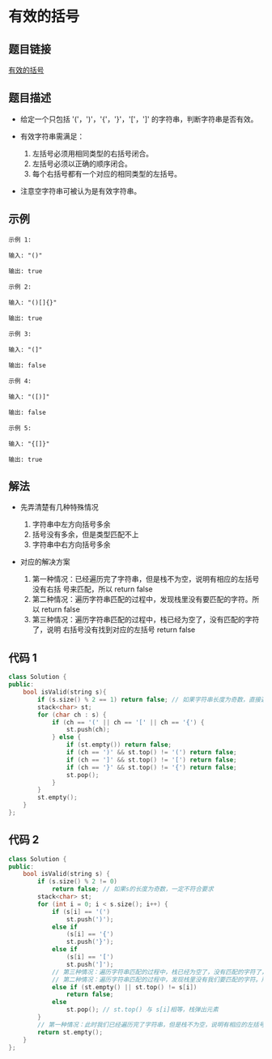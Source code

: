 # 有效的括号

## 题目链接

[有效的括号](https://leetcode-cn.com/problems/valid-parentheses/)

## 题目描述

-   给定一个只包括 '('，')'，'{'，'}'，'['，']' 的字符串，判断字符串是否有效。

-   有效字符串需满足：

    1. 左括号必须用相同类型的右括号闭合。
    2. 左括号必须以正确的顺序闭合。
    3. 每个右括号都有一个对应的相同类型的左括号。

-   注意空字符串可被认为是有效字符串。

## 示例

```plaintext
示例 1:

输入: "()"

输出: true

示例 2:

输入: "()[]{}"

输出: true

示例 3:

输入: "(]"

输出: false

示例 4:

输入: "([)]"

输出: false

示例 5:

输入: "{[]}"

输出: true
```

## 解法

-   先弄清楚有几种特殊情况

    1. 字符串中左方向括号多余
    2. 括号没有多余，但是类型匹配不上
    3. 字符串中右方向括号多余

-   对应的解决方案
    1. 第一种情况：已经遍历完了字符串，但是栈不为空，说明有相应的左括号没有右括
       号来匹配，所以 return false
    2. 第二种情况：遍历字符串匹配的过程中，发现栈里没有要匹配的字符。所以 return
       false
    3. 第三种情况：遍历字符串匹配的过程中，栈已经为空了，没有匹配的字符了，说明
       右括号没有找到对应的左括号 return false

## 代码 1

```cpp
class Solution {
public:
    bool isValid(string s){
        if (s.size() % 2 == 1) return false; // 如果字符串长度为奇数，直接返回 false
        stack<char> st;
        for (char ch : s) {
            if (ch == '(' || ch == '[' || ch == '{') {
                st.push(ch);
            } else {
                if (st.empty()) return false;
                if (ch == ')' && st.top() != '(') return false;
                if (ch == ']' && st.top() != '[') return false;
                if (ch == '}' && st.top() != '{') return false;
                st.pop();
            }
        }
        st.empty();
    }
};
```

## 代码 2

```cpp
class Solution {
public:
    bool isValid(string s) {
        if (s.size() % 2 != 0)
            return false; // 如果s的长度为奇数，一定不符合要求
        stack<char> st;
        for (int i = 0; i < s.size(); i++) {
            if (s[i] == '(')
                st.push(')');
            else if
                (s[i] == '{')
                st.push('}');
            else if
                (s[i] == '[')
                st.push(']');
            // 第三种情况：遍历字符串匹配的过程中，栈已经为空了，没有匹配的字符了，说明右括号没有找到对应的左括号 return false
            // 第二种情况：遍历字符串匹配的过程中，发现栈里没有我们要匹配的字符。所以return false
            else if (st.empty() || st.top() != s[i])
                return false;
            else
                st.pop(); // st.top() 与 s[i]相等，栈弹出元素
        }
        // 第一种情况：此时我们已经遍历完了字符串，但是栈不为空，说明有相应的左括号没有右括号来匹配，所以return false，否则就return true
        return st.empty();
    }
};
```
